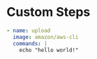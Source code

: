 # Custom Steps

```yaml
- name: upload
  image: amazon/aws-cli
  commands: |
    echo "hello world!"
```
